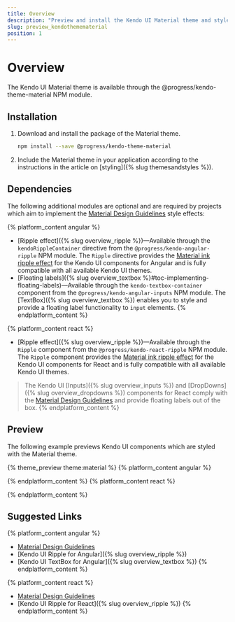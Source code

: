 ```yaml
---
title: Overview
description: "Preview and install the Kendo UI Material theme and style the Kendo UI components in Angular and React projects."
slug: preview_kendothemematerial
position: 1
---
```


# Overview

The Kendo UI Material theme is available through the @progress/kendo-theme-material NPM module.

## Installation

1. Download and install the package of the Material theme.

    ```bash
    npm install --save @progress/kendo-theme-material
    ```

1. Include the Material theme in your application according to the instructions in the article on [styling]({% slug themesandstyles %}).

## Dependencies

The following additional modules are optional and are required by projects which aim to implement the [Material Design Guidelines](https://material.io/guidelines/) style effects:

{% platform_content angular %}
* [Ripple effect]({% slug overview_ripple %})&mdash;Available through the `kendoRippleContainer` directive from the `@progress/kendo-angular-ripple` NPM module. The `Ripple` directive provides the [Material ink ripple effect](https://material.io/guidelines/motion/choreography.html#choreography-radial-reaction) for the Kendo UI components for Angular and is fully compatible with all available Kendo UI themes.
* [Floating labels]({% slug overview_textbox %}#toc-implementing-floating-labels)&mdash;Available through the `kendo-textbox-container` component from the `@progress/kendo-angular-inputs` NPM module. The [TextBox]({% slug overview_textbox %}) enables you to style and provide a floating label functionality to `input` elements.
{% endplatform_content %}

{% platform_content react %}
* [Ripple effect]({% slug overview_ripple %})&mdash;Available through the `Ripple` component from the `@progress/kendo-react-ripple` NPM module. The `Ripple` component provides the [Material ink ripple effect](https://material.io/guidelines/motion/choreography.html#choreography-radial-reaction) for the Kendo UI components for React and is fully compatible with all available Kendo UI themes.

> The Kendo UI [Inputs]({% slug overview_inputs %}) and [DropDowns]({% slug overview_dropdowns %}) components for React comply with the [Material Design Guidelines](https://material.io/guidelines/components/text-fields.html#text-fields-layout) and provide floating labels out of the box.
{% endplatform_content %}

## Preview

The following example previews Kendo UI components which are styled with the Material theme.

{% theme_preview theme:material %}
{% platform_content angular %}
<script async src="{% asset_path theme-preview.js %}"></script>
{% endplatform_content %}
{% platform_content react %}
<script async src="{% asset_path react-theme-preview.js %}"></script>
{% endplatform_content %}

## Suggested Links

{% platform_content angular %}
* [Material Design Guidelines](https://material.io/guidelines/)
* [Kendo UI Ripple for Angular]({% slug overview_ripple %})
* [Kendo UI TextBox for Angular]({% slug overview_textbox %})
{% endplatform_content %}

{% platform_content react %}
* [Material Design Guidelines](https://material.io/guidelines/)
* [Kendo UI Ripple for React]({% slug overview_ripple %})
{% endplatform_content %}
